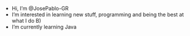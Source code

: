 - Hi, I’m @JosePablo-GR
- I’m interested in learning new stuff, programming and being the best at what I do B)
- I’m currently learning Java

<!---
- I’m looking to collaborate on ...
- How to reach me ...

JosePablo-GR/JosePablo-GR is a ✨ special ✨ repository because its `README.md` (this file) appears on your GitHub profile.
You can click the Preview link to take a look at your changes.
--->
